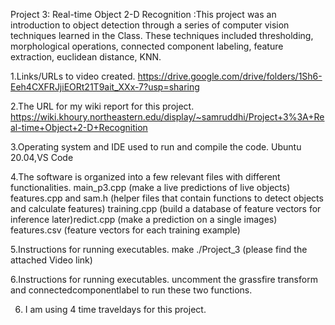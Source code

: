  Project 3: Real-time Object 2-D Recognition :This project was an introduction to object detection through a series of computer vision techniques learned in the Class. These techniques included thresholding, morphological operations, connected component labeling, feature extraction, euclidean distance, KNN.

 
1.Links/URLs to video created.
https://drive.google.com/drive/folders/1Sh6-Eeh4CXFRJjiEORt21T9ait_XXx-7?usp=sharing

2.The URL for my wiki report for this project.
https://wiki.khoury.northeastern.edu/display/~samruddhi/Project+3%3A+Real-time+Object+2-D+Recognition

3.Operating system and IDE used to run and compile the code.
Ubuntu 20.04,VS Code


4.The software is organized into a few relevant files with different functionalities.
main_p3.cpp (make a live predictions of live objects)
features.cpp and sam.h (helper files that contain functions to detect objects and calculate features)
training.cpp (build a database of feature vectors for inference later)redict.cpp (make a prediction on a single images)
features.csv (feature vectors for each training example)

5.Instructions for running executables.
make
./Project_3 
(please find the attached Video link)

6.Instructions for running executables.
  uncomment the grassfire transform and connectedcomponentlabel to run these two functions.

6. I am using 4 time traveldays for this project.
